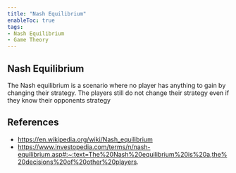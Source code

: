 ```yaml
---
title: "Nash Equilibrium"
enableToc: true
tags:
- Nash Equilibrium
- Game Theory
---
```

## Nash Equilibrium
The Nash equilibrium is a scenario where no player has anything to gain by changing their strategy. The players still do not change their strategy even if they know their opponents strategy 

## References
- https://en.wikipedia.org/wiki/Nash_equilibrium
- https://www.investopedia.com/terms/n/nash-equilibrium.asp#:~:text=The%20Nash%20equilibrium%20is%20a,the%20decisions%20of%20other%20players.